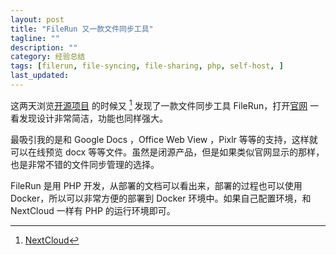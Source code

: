 ```yaml
---
layout: post
title: "FileRun 又一款文件同步工具"
tagline: ""
description: ""
category: 经验总结
tags: [filerun, file-syncing, file-sharing, php, self-host, ]
last_updated:
---
```


这两天浏览[开源项目](https://github.com/rptec/aria2-ariang-x-docker-compose) 的时候又 [^nextcloud] 发现了一款文件同步工具 FileRun，打开[官网](http://www.filerun.com/) 一看发现设计非常简洁，功能也同样强大。

[^nextcloud]: [NextCloud](/post/2018/04/nextcloud.html)

最吸引我的是和 Google Docs ，Office Web View ，Pixlr 等等的支持，这样就可以在线预览 docx 等等文件。虽然是闭源产品，但是如果类似官网显示的那样，也是非常不错的文件同步管理的选择。

FileRun 是用 PHP 开发，从部署的文档可以看出来，部署的过程也可以使用 Docker，所以可以非常方便的部署到 Docker 环境中。如果自己配置环境，和 NextCloud 一样有 PHP 的运行环境即可。


